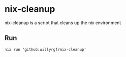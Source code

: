 # nix-cleanup
nix-cleanup is a script that cleans up the nix environment

## Run
`nix run 'github:willyrgf/nix-cleanup'`

